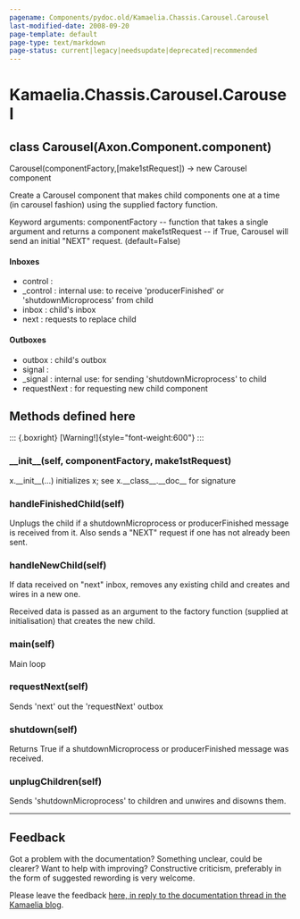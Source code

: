 ```yaml
---
pagename: Components/pydoc.old/Kamaelia.Chassis.Carousel.Carousel
last-modified-date: 2008-09-20
page-template: default
page-type: text/markdown
page-status: current|legacy|needsupdate|deprecated|recommended
---
```

Kamaelia.Chassis.Carousel.Carousel
==================================

class Carousel(Axon.Component.component)
----------------------------------------

Carousel(componentFactory,\[make1stRequest\]) -\> new Carousel component

Create a Carousel component that makes child components one at a time
(in carousel fashion) using the supplied factory function.

Keyword arguments: componentFactory \-- function that takes a single
argument and returns a component make1stRequest \-- if True, Carousel
will send an initial \"NEXT\" request. (default=False)

#### Inboxes

-   control :
-   \_control : internal use: to receive \'producerFinished\' or
    \'shutdownMicroprocess\' from child
-   inbox : child\'s inbox
-   next : requests to replace child

#### Outboxes

-   outbox : child\'s outbox
-   signal :
-   \_signal : internal use: for sending \'shutdownMicroprocess\' to
    child
-   requestNext : for requesting new child component

Methods defined here
--------------------

::: {.boxright}
[Warning!]{style="font-weight:600"}
:::

### \_\_init\_\_(self, componentFactory, make1stRequest)

x.\_\_init\_\_(\...) initializes x; see x.\_\_class\_\_.\_\_doc\_\_ for
signature

### handleFinishedChild(self)

Unplugs the child if a shutdownMicroprocess or producerFinished message
is received from it. Also sends a \"NEXT\" request if one has not
already been sent.

### handleNewChild(self)

If data received on \"next\" inbox, removes any existing child and
creates and wires in a new one.

Received data is passed as an argument to the factory function (supplied
at initialisation) that creates the new child.

### main(self)

Main loop

### requestNext(self)

Sends \'next\' out the \'requestNext\' outbox

### shutdown(self)

Returns True if a shutdownMicroprocess or producerFinished message was
received.

### unplugChildren(self)

Sends \'shutdownMicroprocess\' to children and unwires and disowns them.

------------------------------------------------------------------------

Feedback
--------

Got a problem with the documentation? Something unclear, could be
clearer? Want to help with improving? Constructive criticism, preferably
in the form of suggested rewording is very welcome.

Please leave the feedback [here, in reply to the documentation thread in
the Kamaelia
blog](http://kamaelia.sourceforge.net/cgi-bin/blog/blog.cgi?rm=addpostcomment&postid=1131454685).
